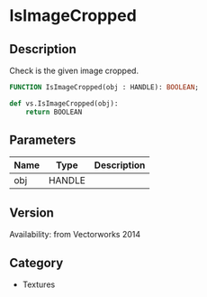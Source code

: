 # IsImageCropped

## Description
Check is the given image cropped.

```pascal
FUNCTION IsImageCropped(obj : HANDLE): BOOLEAN;
```

```python
def vs.IsImageCropped(obj):
    return BOOLEAN
```

## Parameters
|Name|Type|Description|
|---|---|---|
|obj|HANDLE|   |

## Version
Availability: from Vectorworks 2014

## Category
* Textures

